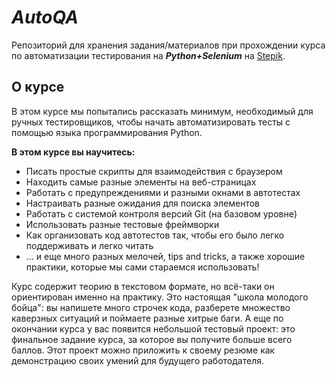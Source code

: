 # _AutoQA_
Репозиторий для хранения задания/материалов при прохождении курса по автоматизации тестирования на _**Python+Selenium**_ на [Stepik][Stepik-url].

[Stepik-url]: https://stepik.org/course/575

## О курсе ##
В этом курсе мы попытались рассказать минимум, необходимый для ручных тестировщиков, чтобы начать автоматизировать тесты с помощью языка программирования Python. 

**В этом курсе вы научитесь:** 

- Писать простые скрипты для взаимодействия с браузером 
- Находить самые разные элементы на веб-страницах
- Работать с предупреждениями и разными окнами в автотестах 
- Настраивать разные ожидания для поиска элементов
- Работать с системой контроля версий Git (на базовом уровне)
- Использовать разные тестовые фреймворки 
- Как организовать код автотестов так, чтобы его было легко поддерживать и легко читать
- ... и еще много разных мелочей, tips and tricks, а также хорошие практики, которые мы сами стараемся использовать!

Курс содержит теорию в текстовом формате, но всё-таки он ориентирован именно на практику. Это настоящая "школа молодого бойца": вы напишете много строчек кода, разберете множество каверзных ситуаций и поймаете разные хитрые баги. А еще по окончании курса у вас появится небольшой тестовый проект: это финальное задание курса, за которое вы получите больше всего баллов. Этот проект можно приложить к своему резюме как демонстрацию своих умений для будущего работодателя.

